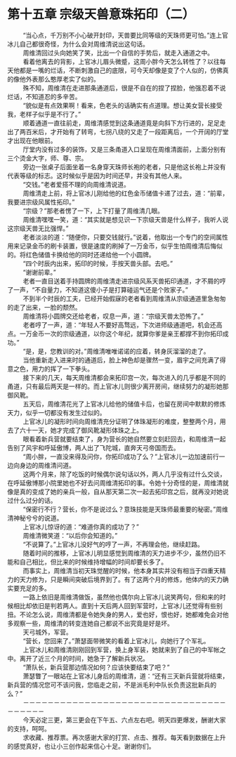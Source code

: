 <h1>第十五章 宗级天兽意珠拓印（二）</h1>
<div id="content">&nbsp&nbsp&nbsp&nbsp&nbsp&nbsp&nbsp&nbsp
 “当心点，千万别不小心破开封印，天兽要比同等级的天珠师更可怕。”连上官冰儿自己都很奇怪，为什么会对周维清说出这句话。
 <br/>&nbsp&nbsp&nbsp&nbsp&nbsp&nbsp&nbsp&nbsp
 周维清回过头向她笑了笑，比出一个自信的手势后，就走入通道之中。
 <br/>&nbsp&nbsp&nbsp&nbsp&nbsp&nbsp&nbsp&nbsp
 看着他离去的背影，上官冰儿眉头微蹙，这周小胖今天怎么转性了？以往每天他都是一嘴的烂话，不断刺激自己的底限，可今天却像是变了个人似的，仿佛真的像他外表那么憨厚老实了似的。
 <br/>&nbsp&nbsp&nbsp&nbsp&nbsp&nbsp&nbsp&nbsp
 殊不知，周维清在走进那条通道后，很是不自在的捏了捏脸，他强忍着不说烂话，不知道忍的多辛苦。
 <br/>&nbsp&nbsp&nbsp&nbsp&nbsp&nbsp&nbsp&nbsp
 “貌似是有点效果啊！看来，色老头的话确实有点道理。想让美女营长接受我，老样子似乎是不行了。”
 <br/>&nbsp&nbsp&nbsp&nbsp&nbsp&nbsp&nbsp&nbsp
 顺着通道一直往前走，周维清感觉到这条通道竟是向斜下方行进的，足足走出了两百米后，才开始有了转弯，七拐八绕的又走了一段距离后，一个开阔的厅堂才出现在他眼前。
 <br/>&nbsp&nbsp&nbsp&nbsp&nbsp&nbsp&nbsp&nbsp
 厅堂内没有过多的装饰，又是三条甬道入口呈现在周维清面前，上面分别有三个烫金大字，师、尊、宗。
 <br/>&nbsp&nbsp&nbsp&nbsp&nbsp&nbsp&nbsp&nbsp
 旁边一张桌子后面坐着一名身穿天珠师长袍的老者，只是他这长袍上并没有代表等级的标志。这时候似乎是因为时间还早，并没有其他人来。
 <br/>&nbsp&nbsp&nbsp&nbsp&nbsp&nbsp&nbsp&nbsp
 “交钱。”老者爱搭不理的向周维清说道。
 <br/>&nbsp&nbsp&nbsp&nbsp&nbsp&nbsp&nbsp&nbsp
 周维清走上前，将上官冰儿刚给他的红色金币储值卡递了过去，道：“前辈，我要进宗级风属性拓印。”
 <br/>&nbsp&nbsp&nbsp&nbsp&nbsp&nbsp&nbsp&nbsp
 “宗级？”那老者愣了一下，上下打量了周维清几眼。
 <br/>&nbsp&nbsp&nbsp&nbsp&nbsp&nbsp&nbsp&nbsp
 周维清嘿嘿一笑，道：“其实就是想见识一下宗级天兽是什么样子，我听人说这宗级天兽无比强悍。”
 <br/>&nbsp&nbsp&nbsp&nbsp&nbsp&nbsp&nbsp&nbsp
 老者淡淡的道：“随便你，只要交钱就行。”说着，他取出一个专门的空间属性用来记录金币的刷卡装置，很是速度的刷掉了一万金币，似乎生怕周维清后悔似的。将红色储值卡换给他的同时还递给他一个小圆牌。
 <br/>&nbsp&nbsp&nbsp&nbsp&nbsp&nbsp&nbsp&nbsp
 “四个时辰内出来，拓印的时候，手按天兽头部。去吧。”
 <br/>&nbsp&nbsp&nbsp&nbsp&nbsp&nbsp&nbsp&nbsp
 “谢谢前辈。”
 <br/>&nbsp&nbsp&nbsp&nbsp&nbsp&nbsp&nbsp&nbsp
 老者一直目送着手持圆牌的周维清走进宗级风系天兽拓印通道，才不屑的哼了一声，“不自量力，不知道这傻小子是打算碰运气还是个败家子。”
 <br/>&nbsp&nbsp&nbsp&nbsp&nbsp&nbsp&nbsp&nbsp
 不到半个时辰的工夫，已经开始假寐的老者看到周维清从宗级通道里急匆匆的走了出来，一脸的颓然。
 <br/>&nbsp&nbsp&nbsp&nbsp&nbsp&nbsp&nbsp&nbsp
 周维清将小圆牌交还给老者，叹息一声，道：“宗级天兽太恐怖了。”
 <br/>&nbsp&nbsp&nbsp&nbsp&nbsp&nbsp&nbsp&nbsp
 老者哼了一声，道：“年轻人不要好高骛远，下次进师级通道吧，机会还高点。一万金币一次的宗级通道，以你这个年纪，就算你爹是亲王都撑不到你拓印成功。”
 <br/>&nbsp&nbsp&nbsp&nbsp&nbsp&nbsp&nbsp&nbsp
 “是，是，您教训的对。”周维清唯唯诺诺的应着，转身灰溜溜的走了。
 <br/>&nbsp&nbsp&nbsp&nbsp&nbsp&nbsp&nbsp&nbsp
 当他重新走入进来时的通道后，脸上神色却是骤然一变，眉宇之间充满了得意之色，用力的挥了一下拳头。
 <br/>&nbsp&nbsp&nbsp&nbsp&nbsp&nbsp&nbsp&nbsp
 接下来的几天，每天周维清都会来拓印宫一次，每次进入的几乎都是不同的甬道，只有最后两天是一样的。而上官冰儿则很少离开房间，继续努力的凝形她那御风靴。
 <br/>&nbsp&nbsp&nbsp&nbsp&nbsp&nbsp&nbsp&nbsp
 五天后，周维清花光了上官冰儿给他的储值卡后，也留在房间中默默的修炼天力，似乎一切都没有发生过似的。
 <br/>&nbsp&nbsp&nbsp&nbsp&nbsp&nbsp&nbsp&nbsp
 上官冰儿的凝形时间向周维清充分证明了体珠凝形的难度，整整两个月，用去了六十一天，她才完成了御风靴凝形体珠之上。
 <br/>&nbsp&nbsp&nbsp&nbsp&nbsp&nbsp&nbsp&nbsp
 眼看着新兵营就要结束了，身为营长的她自然要立刻赶回去，和周维清一起告别了风宇和呼延傲博，两人出了飞陀城，直奔天弓帝国而去。
 <br/>&nbsp&nbsp&nbsp&nbsp&nbsp&nbsp&nbsp&nbsp
 “周小胖，一直没来得及问你，你拓印成功了么？”上官冰儿一边加速前行一边向身边的周维清问道。
 <br/>&nbsp&nbsp&nbsp&nbsp&nbsp&nbsp&nbsp&nbsp
 这两个月来，除了吃饭的时候偶尔说句话以外，两人几乎没有过什么交谈，在呼延傲博那小院里她也不好去问周维清拓印的事。令她十分奇怪的是，周维清就像是真的变成了她的亲兵一般，自从那天第二次一起去拓印宫之后，就再没对她说过什么过分的话。
 <br/>&nbsp&nbsp&nbsp&nbsp&nbsp&nbsp&nbsp&nbsp
 “保密行不行？营长，你不是说过么？意珠技能是天珠师最重要的秘密。”周维清神秘兮兮的说道。
 <br/>&nbsp&nbsp&nbsp&nbsp&nbsp&nbsp&nbsp&nbsp
 上官冰儿惊讶的道：“难道你真的成功了？”
 <br/>&nbsp&nbsp&nbsp&nbsp&nbsp&nbsp&nbsp&nbsp
 周维清微笑道：“以后你会知道的。”
 <br/>&nbsp&nbsp&nbsp&nbsp&nbsp&nbsp&nbsp&nbsp
 “不说算了。”上官冰儿没好气的哼了一声，不再理会他，继续赶路。
 <br/>&nbsp&nbsp&nbsp&nbsp&nbsp&nbsp&nbsp&nbsp
 随着时间的推移，上官冰儿明显感觉到周维清的天力进步不少，虽然仍旧不能和自己相比，但比来的时候维持增幅的时间却要长多了。
 <br/>&nbsp&nbsp&nbsp&nbsp&nbsp&nbsp&nbsp&nbsp
 而事实上，周维清当初天珠觉醒的时候，他本身其实并没有相当于四重天精力的天力修为，只是瞬间突破后境界到了。有了这两个月的修炼，他体内的天力确实要充足的多。
 <br/>&nbsp&nbsp&nbsp&nbsp&nbsp&nbsp&nbsp&nbsp
 一路上依旧是周维清做饭，虽然他也偶尔向上官冰儿说笑两句，但和来的时候相比却依旧是判若两人。直到十天后两人回到军营时，上官冰儿还觉得有些别扭。不论怎么说，周维清都是令她失身的男人，爱也好，恨也好，她都难免会对他多观察一些，周维清的转变连她自己都说不出究竟是好是坏。
 <br/>&nbsp&nbsp&nbsp&nbsp&nbsp&nbsp&nbsp&nbsp
 天弓城外，军营。
 <br/>&nbsp&nbsp&nbsp&nbsp&nbsp&nbsp&nbsp&nbsp
 “营长，您回来了。”萧瑟面带微笑的看着上官冰儿，向她行了个军礼。
 <br/>&nbsp&nbsp&nbsp&nbsp&nbsp&nbsp&nbsp&nbsp
 上官冰儿和周维清刚刚回到军营，换上身军装，她就来到了自己的中军帐之中。离开了近三个月的时间，她急于了解新兵状况。
 <br/>&nbsp&nbsp&nbsp&nbsp&nbsp&nbsp&nbsp&nbsp
 “萧队长，新兵营那边情况如何？应该快要结束了吧？”
 <br/>&nbsp&nbsp&nbsp&nbsp&nbsp&nbsp&nbsp&nbsp
 萧瑟瞥了一眼站在上官冰儿身后的周维清，道：“还有三天新兵营就将结束，新兵营的情况您可不该问我，您临走之前，不是派毛利中队长负责这批新兵的么？”
 <br/>&nbsp&nbsp&nbsp&nbsp&nbsp&nbsp&nbsp&nbsp
 －－－－－－－－－－－－－－－－－－－－－－－－－－－－－－－－－－－－－－－
 <br/>&nbsp&nbsp&nbsp&nbsp&nbsp&nbsp&nbsp&nbsp
 今天必定三更，第三更会在下午五、六点左右吧。明天四更爆发，酬谢大家的支持，呵呵。
 <br/>&nbsp&nbsp&nbsp&nbsp&nbsp&nbsp&nbsp&nbsp
 求收藏、推荐票。再次感谢大家的打赏、点击、推荐。每天看到数据在上升的感觉真好，也让小三创作起来信心十足。谢谢你们。
 <br/>&nbsp&nbsp&nbsp&nbsp&nbsp&nbsp&nbsp&nbsp
</div>
